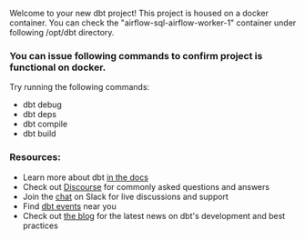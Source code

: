 Welcome to your new dbt project! This project is housed on a docker container. You can check the "airflow-sql-airflow-worker-1" container under following /opt/dbt directory.

### You can issue following commands to confirm project is functional on docker.

Try running the following commands:
- dbt debug
- dbt deps
- dbt compile
- dbt build


### Resources:
- Learn more about dbt [in the docs](https://docs.getdbt.com/docs/introduction)
- Check out [Discourse](https://discourse.getdbt.com/) for commonly asked questions and answers
- Join the [chat](https://community.getdbt.com/) on Slack for live discussions and support
- Find [dbt events](https://events.getdbt.com) near you
- Check out [the blog](https://blog.getdbt.com/) for the latest news on dbt's development and best practices
